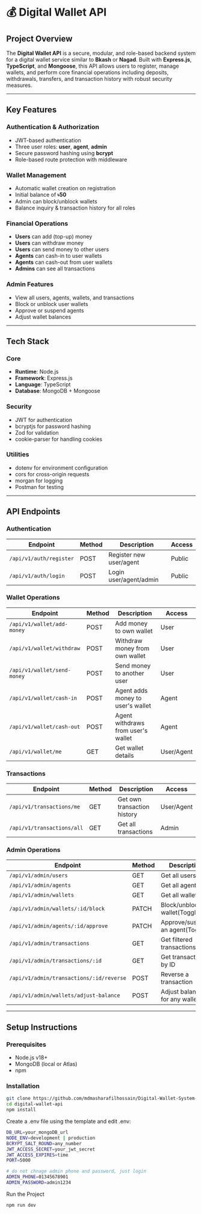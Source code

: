 # 💰 Digital Wallet API

## Project Overview

The **Digital Wallet API** is a secure, modular, and role-based backend system for a digital wallet service similar to **Bkash** or **Nagad**. Built with **Express.js**, **TypeScript**, and **Mongoose**, this API allows users to register, manage wallets, and perform core financial operations including deposits, withdrawals, transfers, and transaction history with robust security measures.

---

## Key Features

### Authentication & Authorization
- JWT-based authentication
- Three user roles: **user**, **agent**, **admin**
- Secure password hashing using **bcrypt**
- Role-based route protection with middleware

### Wallet Management
- Automatic wallet creation on registration
- Initial balance of **৳50**
- Admin can block/unblock wallets
- Balance inquiry & transaction history for all roles

### Financial Operations
- **Users** can add (top-up) money
- **Users** can withdraw money
- **Users** can send money to other users
- **Agents** can cash-in to user wallets
- **Agents** can cash-out from user wallets
- **Admins** can see all transactions

### Admin Features
- View all users, agents, wallets, and transactions
- Block or unblock user wallets
- Approve or suspend agents
- Adjust wallet balances


---

## Tech Stack

### Core
- **Runtime**: Node.js
- **Framework**: Express.js
- **Language**: TypeScript
- **Database**: MongoDB + Mongoose

### Security
- JWT for authentication
- bcryptjs for password hashing
- Zod for validation
- cookie-parser for handling cookies

### Utilities
- dotenv for environment configuration
- cors for cross-origin requests
- morgan for logging
- Postman for testing

---

## API Endpoints

### Authentication

| Endpoint                | Method | Description                | Access  |
|------------------------|--------|----------------------------|---------|
| `/api/v1/auth/register`| POST   | Register new user/agent    | Public  |
| `/api/v1/auth/login`   | POST   | Login user/agent/admin     | Public  |

### Wallet Operations

| Endpoint                      | Method | Description                          | Access     |
|------------------------------|--------|--------------------------------------|------------|
| `/api/v1/wallet/add-money`   | POST   | Add money to own wallet              | User       |
| `/api/v1/wallet/withdraw`    | POST   | Withdraw money from own wallet       | User       |
| `/api/v1/wallet/send-money`  | POST   | Send money to another user           | User       |
| `/api/v1/wallet/cash-in`     | POST   | Agent adds money to user's wallet    | Agent      |
| `/api/v1/wallet/cash-out`    | POST   | Agent withdraws from user's wallet   | Agent      |
| `/api/v1/wallet/me`          | GET    | Get wallet details                   | User/Agent |

### Transactions

| Endpoint                       | Method | Description                   | Access     |
|--------------------------------|--------|-------------------------------|------------|
| `/api/v1/transactions/me`      | GET    | Get own transaction history   | User/Agent |
| `/api/v1/transactions/all`     | GET    | Get all transactions          | Admin      |

### Admin Operations

| Endpoint                                      | Method | Description                            | Access |
|----------------------------------------------|--------|----------------------------------------|--------|
| `/api/v1/admin/users`                         | GET    | Get all users                          | Admin  |
| `/api/v1/admin/agents`                        | GET    | Get all agents                         | Admin  |
| `/api/v1/admin/wallets`                       | GET    | Get all wallets                        | Admin  |
| `/api/v1/admin/wallets/:id/block`             | PATCH  | Block/unblock a wallet(Toggle)                 | Admin  |
| `/api/v1/admin/agents/:id/approve`            | PATCH  | Approve/suspend an agent(Toggle)                | Admin  |
| `/api/v1/admin/transactions`                  | GET    | Get filtered transactions              | Admin  |
| `/api/v1/admin/transactions/:id`              | GET    | Get transaction by ID                  | Admin  |
| `/api/v1/admin/transactions/:id/reverse`      | POST   | Reverse a transaction                  | Admin  |
| `/api/v1/admin/wallets/adjust-balance`        | POST   | Adjust balance for any wallet          | Admin  |

---

## Setup Instructions

### Prerequisites
- Node.js v18+
- MongoDB (local or Atlas)
- npm

### Installation

```bash
git clone https://github.com/mdmasharafilhossain/Digital-Wallet-System-API.git
cd digital-wallet-api
npm install
```

Create a .env file using the template and edit .env:
```bash
DB_URL=your_mongoDB_url
NODE_ENV=development | production
BCRYPT_SALT_ROUND=any_number
JWT_ACCESS_SECRET=your_jwt_secret
JWT_ACCESS_EXPIRES=time
PORT=5000

# do not chnage admin phone and password, just login 
ADMIN_PHONE=01345678901
ADMIN_PASSWORD=admin1234
```

Run the Project
```bash
npm run dev
```
